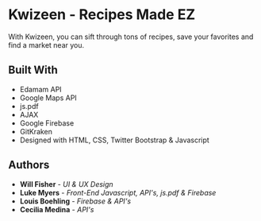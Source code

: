 # Kwizeen - Recipes Made EZ

With Kwizeen, you can sift through tons of recipes, save your favorites and find a market near you.

## Built With

* Edamam API
* Google Maps API
* js.pdf
* AJAX
* Google Firebase
* GitKraken
* Designed with HTML, CSS, Twitter Bootstrap & Javascript

## Authors

* **Will Fisher** - *UI & UX Design*
* **Luke Myers** - *Front-End Javascript, API's, js.pdf & Firebase*
* **Louis Boehling** - *Firebase & API's*
* **Cecilia Medina** - *API's*